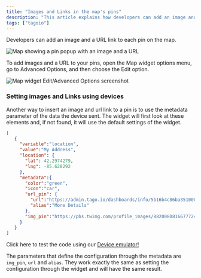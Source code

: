 ```yaml
---
title: "Images and Links in the map's pins"
description: "This article explains how developers can add an image and a URL to each map pin in the Map widget and where to find the widget settings to configure them."
tags: ["tagoio"]
---
```

Developers can add an image and a URL link to each pin on the map.

![Map showing a pin popup with an image and a URL](/docs_imagem/tagoio/images-and-links-in-the-maps-pins-2.png)

To add images and a URL to your pins, open the Map widget options menu, go to Advanced Options, and then choose the Edit option.

![Map widget Edit/Advanced Options screenshot](/docs_imagem/tagoio/images-and-links-in-the-maps-pins-2.png)

### Setting images and Links using devices

Another way to insert an image and url link to a pin is to use the metadata parameter of the data the device sent. The widget will first look at these elements and, if not found, it will use the default settings of the widget.

```json
[
   {
     "variable":"location",
     "value":"My Address",
     "location": {
       "lat": 42.2974279,
       "lng": -85.628292
     },
     "metadata":{
       "color":"green",
       "icon":"car",
       "url_pin": {
         "url":"https://admin.tago.io/dashboards/info/5b16b4c86ba351000105badc",
         "alias":"More Details"
       },
       "img_pin":"https://pbs.twimg.com/profile_images/882008081667772417/3_2eeoPj_400x400.jpg"
     }
   }
]
```

Click here to test the code using our [Device emulator!](https://admin.tago.io/devices/emulator)

The parameters that define the configuration through the metadata are `img_pin`, `url` and `alias`. They work exactly the same as setting the configuration through the widget and will have the same result.